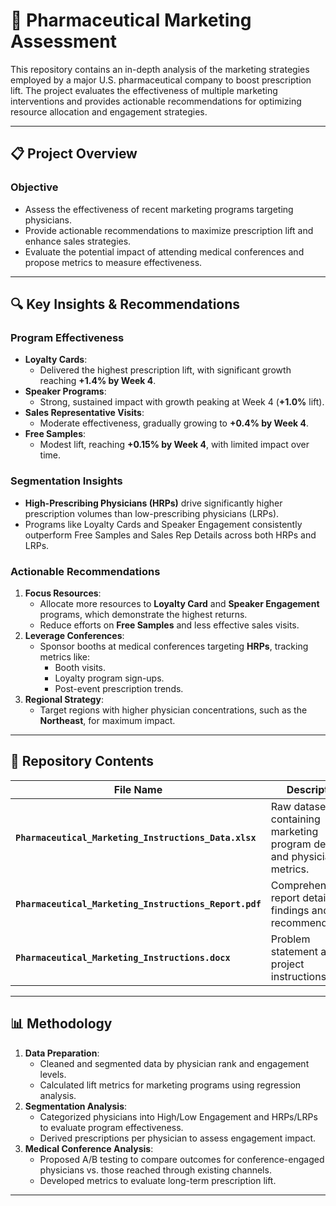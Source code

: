 # 💊 Pharmaceutical Marketing Assessment

This repository contains an in-depth analysis of the marketing strategies employed by a major U.S. pharmaceutical company to boost prescription lift. The project evaluates the effectiveness of multiple marketing interventions and provides actionable recommendations for optimizing resource allocation and engagement strategies.

---

## 📋 Project Overview

### **Objective**
- Assess the effectiveness of recent marketing programs targeting physicians.
- Provide actionable recommendations to maximize prescription lift and enhance sales strategies.
- Evaluate the potential impact of attending medical conferences and propose metrics to measure effectiveness.

---

## 🔍 Key Insights & Recommendations

### **Program Effectiveness**
- **Loyalty Cards**:
  - Delivered the highest prescription lift, with significant growth reaching **+1.4% by Week 4**.
- **Speaker Programs**:
  - Strong, sustained impact with growth peaking at Week 4 (**+1.0%** lift).
- **Sales Representative Visits**:
  - Moderate effectiveness, gradually growing to **+0.4% by Week 4**.
- **Free Samples**:
  - Modest lift, reaching **+0.15% by Week 4**, with limited impact over time.

### **Segmentation Insights**
- **High-Prescribing Physicians (HRPs)** drive significantly higher prescription volumes than low-prescribing physicians (LRPs).
- Programs like Loyalty Cards and Speaker Engagement consistently outperform Free Samples and Sales Rep Details across both HRPs and LRPs.

### **Actionable Recommendations**
1. **Focus Resources**:
   - Allocate more resources to **Loyalty Card** and **Speaker Engagement** programs, which demonstrate the highest returns.
   - Reduce efforts on **Free Samples** and less effective sales visits.
2. **Leverage Conferences**:
   - Sponsor booths at medical conferences targeting **HRPs**, tracking metrics like:
     - Booth visits.
     - Loyalty program sign-ups.
     - Post-event prescription trends.
3. **Regional Strategy**:
   - Target regions with higher physician concentrations, such as the **Northeast**, for maximum impact.

---

## 📂 Repository Contents

| File Name                               | Description                                                  |
|-----------------------------------------|--------------------------------------------------------------|
| **`Pharmaceutical_Marketing_Instructions_Data.xlsx`** | Raw dataset containing marketing program details and physician metrics. |
| **`Pharmaceutical_Marketing_Instructions_Report.pdf`** | Comprehensive report detailing findings and recommendations. |
| **`Pharmaceutical_Marketing_Instructions.docx`**       | Problem statement and project instructions.                 |

---

## 📊 Methodology

1. **Data Preparation**:
   - Cleaned and segmented data by physician rank and engagement levels.
   - Calculated lift metrics for marketing programs using regression analysis.
2. **Segmentation Analysis**:
   - Categorized physicians into High/Low Engagement and HRPs/LRPs to evaluate program effectiveness.
   - Derived prescriptions per physician to assess engagement impact.
3. **Medical Conference Analysis**:
   - Proposed A/B testing to compare outcomes for conference-engaged physicians vs. those reached through existing channels.
   - Developed metrics to evaluate long-term prescription lift.

---
